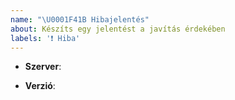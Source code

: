 ```yaml
---
name: "\U0001F41B Hibajelentés"
about: Készíts egy jelentést a javítás érdekében
labels: '❗ Hiba'
---
```


<!--- Kritikus (nem publikus) hibák jelentése: https://www.oldcrafters.net/kapcsolat/ -->

<!-- Melyik szerveren van a hiba? pl.: Survival -->
* **Szerver**: 
<!-- Milyen verzióval játszol a szerveren? pl.: 1.14.4 -->
* **Verzió**: 

